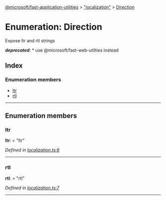 [@microsoft/fast-application-utilities](../README.md) > ["localization"](../modules/_localization_.md) > [Direction](../enums/_localization_.direction.md)

# Enumeration: Direction

Expose ltr and rtl strings

*__deprecated__*: *   use @microsoft/fast-web-utilties instead

## Index

### Enumeration members

* [ltr](_localization_.direction.md#ltr)
* [rtl](_localization_.direction.md#rtl)

---

## Enumeration members

<a id="ltr"></a>

###  ltr

**ltr**:  = "ltr"

*Defined in [localization.ts:6](https://github.com/Microsoft/fast-dna/blob/164dd3ca/packages/fast-application-utilities/src/localization.ts#L6)*

___
<a id="rtl"></a>

###  rtl

**rtl**:  = "rtl"

*Defined in [localization.ts:7](https://github.com/Microsoft/fast-dna/blob/164dd3ca/packages/fast-application-utilities/src/localization.ts#L7)*

___

